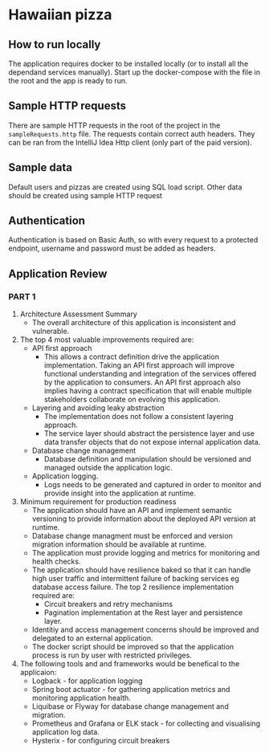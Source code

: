 # Hawaiian pizza

## How to run locally
The application requires docker to be installed locally (or to install all the dependand services manually). Start up the docker-compose with the file in the root and the app is ready to run.

## Sample HTTP requests
There are sample HTTP requests in the root of the project in the `sampleRequests.http` file. The requests contain correct auth headers. They can be ran from the IntelliJ Idea Http client (only part of the paid version).

## Sample data
Default users and pizzas are created using SQL load script. Other data should be created using sample HTTP request

## Authentication
Authentication is based on Basic Auth, so with every request to a protected endpoint, username and password must be added as headers.


## Application Review


### PART 1
1. Architecture Assessment Summary
   - The overall architecture of this application is inconsistent and vulnerable.
2. The top 4 most valuable improvements required are:
   - API first approach
     - This allows a contract definition drive the application implementation. Taking an API first approach will improve functional understanding and integration of the services offered by the application to consumers. An API first approach also implies having a contract specification that will enable multiple stakeholders collaborate on evolving this application.
   - Layering and avoiding leaky abstraction
     - The implementation does not follow a consistent layering approach.
     - The service layer should abstract the persistence layer and use data transfer objects that do not expose internal application data.
   - Database change management
     - Database definition and manipulation should be versioned and managed outside the application logic.
   - Application logging.
     - Logs needs to be generated and captured in order to monitor and provide insight into the application at runtime.
3. Minimum requirement for production readiness
   - The application should have an API and implement semantic versioning to provide information about the deployed API version at runtime.
   - Database change managment must be enforced and version migration information should be available at runtime.
   - The application must provide logging and metrics for monitoring and health checks.
   - The application should have resilience baked so that it can handle high user traffic and intermittent failure of backing services eg database access failure. The top 2 resilience implementation required are:
     - Circuit breakers and retry mechanisms
     - Pagination implementation at the Rest layer and persistence layer.
   - Identitiy and access management concerns should be improved and delegated to an external application.
   - The docker script should be improved so that the application process is run by user with restricted privileges.
4. The following tools and and frameworks would be benefical to the applicaion:
   - Logback - for application logging
   - Spring boot actuator - for gathering application metrics and monitoring application health.
   - Liquibase or Flyway for database change management and migration.
   - Prometheus and Grafana or ELK stack - for collecting and visualising application log data.
   - Hysterix - for configuring circuit breakers
